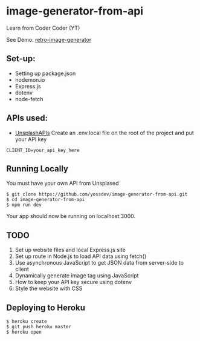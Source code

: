# image-generator-from-api

Learn from Coder Coder (YT)

See Demo: [retro-image-generator](https://yodev-retro-image-generator.herokuapp.com/)

## Set-up:

- Setting up package.json
- nodemon.io
- Express.js
- dotenv
- node-fetch

## APIs used:

- [UnsplashAPIs](https://unsplash.com/developers) Create an .env.local file on the root of the project and put your API key

```
CLIENT_ID=your_api_key_here
```

## Running Locally

You must have your own API from Unsplased

```
$ git clone https://github.com/yossdev/image-generator-from-api.git
$ cd image-generator-from-api
$ npm run dev
```

Your app should now be running on localhost:3000.

## TODO

1. Set up website files and local Express.js site
2. Set up route in Node.js to load API data using fetch()
3. Use asynchronous JavaScript to get JSON data from server-side to client
4. Dynamically generate image tag using JavaScript
5. How to keep your API key secure using dotenv
6. Style the website with CSS

## Deploying to Heroku

```
$ heroku create
$ git push heroku master
$ heroku open
```
